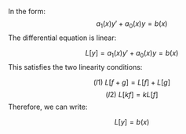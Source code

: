 In the form:
$$
a_1(x)y' + a_0(x)y = b(x)
$$
The differential equation is linear:

$$
L[y] = a_1(x)y' + a_0(x)y = b(x)
$$
This satisfies the two linearity conditions:

$$
(l1) \  L[f+g] = L[f] + L[g]
$$
$$
(l2) \ L[kf] = kL[f]
$$
Therefore, we can write:

$$L[y] = b(x)$$